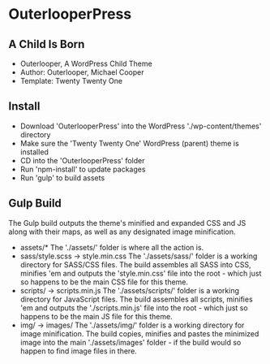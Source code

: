 # OuterlooperPress

## A Child Is Born

- Outerlooper, A WordPress Child Theme
- Author: Outerlooper, Michael Cooper
- Template: Twenty Twenty One

## Install

- Download 'OuterlooperPress' into the WordPress './wp-content/themes' directory
- Make sure the 'Twenty Twenty One' WordPress (parent) theme is installed
- CD into the 'OuterlooperPress' folder
- Run 'npm-install' to update packages
- Run 'gulp' to build assets

## Gulp Build

The Gulp build outputs the theme's minified and expanded CSS and JS along with their maps, as well as any designated image minification.

- assets/*
The './assets/' folder is where all the action is.
- sass/style.scss -> style.min.css
The './assets/sass/' folder is a working directory for SASS/CSS files. The build assembles all SASS into CSS, minifies 'em and outputs the 'style.min.css' file into the root - which just so happens to be the main CSS file for this theme.
- scripts/ -> scripts.min.js
The './assets/scripts/' folder is a working directory for JavaScript files. The build assembles all scripts, minifies 'em and outputs the './scripts.min.js' file into the root - which just so happens to be the main JS file for this theme.
- img/ -> images/
The './assets/img/' folder is a working directory for image minification. The build copies, minifies and pastes the minimized image into the main './assets/images' folder - if the build would so happen to find image files in there.

